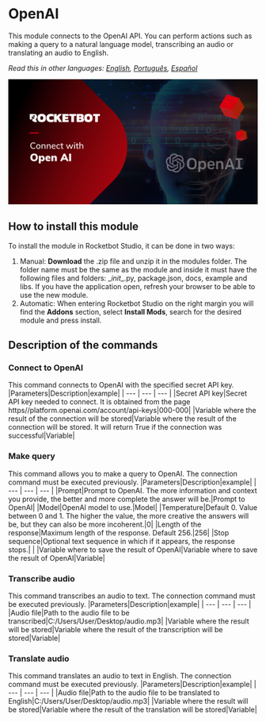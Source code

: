 # OpenAI
  
This module connects to the OpenAI API. You can perform actions such as making a query to a natural language model, transcribing an audio or translating an audio to English.  

*Read this in other languages: [English](Manual_OpenAI.md), [Português](Manual_OpenAI.pr.md), [Español](Manual_OpenAI.es.md)*
  
![banner](imgs/Banner_OpenAI.png)
## How to install this module
  
To install the module in Rocketbot Studio, it can be done in two ways:
1. Manual: __Download__ the .zip file and unzip it in the modules folder. The folder name must be the same as the module and inside it must have the following files and folders: \__init__.py, package.json, docs, example and libs. If you have the application open, refresh your browser to be able to use the new module.
2. Automatic: When entering Rocketbot Studio on the right margin you will find the **Addons** section, select **Install Mods**, search for the desired module and press install.  


## Description of the commands

### Connect to OpenAI
  
This command connects to OpenAI with the specified secret API key.
|Parameters|Description|example|
| --- | --- | --- |
|Secret API key|Secret API key needed to connect. It is obtained from the page https//platform.openai.com/account/api-keys|000-000|
|Variable where the result of the connection will be stored|Variable where the result of the connection will be stored. It will return True if the connection was successful|Variable|

### Make query
  
This command allows you to make a query to OpenAI. The connection command must be executed previously.
|Parameters|Description|example|
| --- | --- | --- |
|Prompt|Prompt to OpenAI. The more information and context you provide, the better and more complete the answer will be.|Prompt to OpenAI|
|Model|OpenAI model to use.|Model|
|Temperature|Default 0. Value between 0 and 1. The higher the value, the more creative the answers will be, but they can also be more incoherent.|0|
|Length of the response|Maximum length of the response. Default 256.|256|
|Stop sequence|Optional text sequence in which if it appears, the response stops.| |
|Variable where to save the result of OpenAI|Variable where to save the result of OpenAI|Variable|

### Transcribe audio
  
This command transcribes an audio to text. The connection command must be executed previously.
|Parameters|Description|example|
| --- | --- | --- |
|Audio file|Path to the audio file to be transcribed|C:/Users/User/Desktop/audio.mp3|
|Variable where the result will be stored|Variable where the result of the transcription will be stored|Variable|

### Translate audio
  
This command translates an audio to text in English. The connection command must be executed previously.
|Parameters|Description|example|
| --- | --- | --- |
|Audio file|Path to the audio file to be translated to English|C:/Users/User/Desktop/audio.mp3|
|Variable where the result will be stored|Variable where the result of the translation will be stored|Variable|